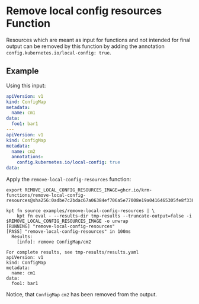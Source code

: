 # Remove local config resources Function

Resources which are meant as input for functions and not intended for final
output can be removed by this function by adding the annotation
`config.kubernetes.io/local-config: true`.

## Example

Using this input:

```yaml
apiVersion: v1
kind: ConfigMap
metadata:
  name: cm1
data:
  foo1: bar1
---
apiVersion: v1
kind: ConfigMap
metadata:
  name: cm2
  annotations:
    config.kubernetes.io/local-config: true
data:
```

Apply the `remove-local-config-resources` function:

```shell
export REMOVE_LOCAL_CONFIG_RESOURCES_IMAGE=ghcr.io/krm-functions/remove-local-config-resources@sha256:0adbe7c2bdac67a06384ef706a5e77008e19a0416465305fe8f3386fa713183a

kpt fn source examples/remove-local-config-resources | \
    kpt fn eval - --results-dir tmp-results --truncate-output=false -i $REMOVE_LOCAL_CONFIG_RESOURCES_IMAGE -o unwrap
[RUNNING] "remove-local-config-resources"
[PASS] "remove-local-config-resources" in 100ms
  Results:
    [info]: remove ConfigMap/cm2

For complete results, see tmp-results/results.yaml
apiVersion: v1
kind: ConfigMap
metadata:
  name: cm1
data:
  foo1: bar1
```

Notice, that `ConfigMap` `cm2` has been removed from the output.
